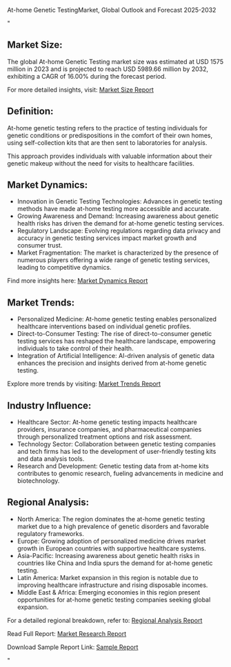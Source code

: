 At-home Genetic TestingMarket, Global Outlook and Forecast 2025-2032

"<html>
<h2>Market Size:</h2>
<p>The global At-home Genetic Testing market size was estimated at USD 1575 million in 2023 and is projected to reach USD 5989.66 million by 2032, exhibiting a CAGR of 16.00% during the forecast period.</p>
<p>For more detailed insights, visit: <a href=""https://www.statsmarketresearch.com/global-athome-genetic-testing-forecast-2025-2032-609-8028846"">Market Size Report</a></p>

<h2>Definition:</h2>
<p>At-home genetic testing refers to the practice of testing individuals for genetic conditions or predispositions in the comfort of their own homes, using self-collection kits that are then sent to laboratories for analysis.</p>
<p>This approach provides individuals with valuable information about their genetic makeup without the need for visits to healthcare facilities.</p>

<h2>Market Dynamics:</h2>
<ul>
  <li>Innovation in Genetic Testing Technologies: Advances in genetic testing methods have made at-home testing more accessible and accurate.</li>
  <li>Growing Awareness and Demand: Increasing awareness about genetic health risks has driven the demand for at-home genetic testing services.</li>
  <li>Regulatory Landscape: Evolving regulations regarding data privacy and accuracy in genetic testing services impact market growth and consumer trust.</li>
  <li>Market Fragmentation: The market is characterized by the presence of numerous players offering a wide range of genetic testing services, leading to competitive dynamics.</li>
</ul>
<p>Find more insights here: <a href='https://www.statsmarketresearch.com/global-athome-genetic-testing-forecast-2025-2032-609-8028846'>Market Dynamics Report</a></p>

<h2>Market Trends:</h2>
<ul>
  <li>Personalized Medicine: At-home genetic testing enables personalized healthcare interventions based on individual genetic profiles.</li>
  <li>Direct-to-Consumer Testing: The rise of direct-to-consumer genetic testing services has reshaped the healthcare landscape, empowering individuals to take control of their health.</li>
  <li>Integration of Artificial Intelligence: AI-driven analysis of genetic data enhances the precision and insights derived from at-home genetic testing.</li>
</ul>
<p>Explore more trends by visiting: <a href='https://www.statsmarketresearch.com/global-athome-genetic-testing-forecast-2025-2032-609-8028846'>Market Trends Report</a></p>

<h2>Industry Influence:</h2>
<ul>
  <li>Healthcare Sector: At-home genetic testing impacts healthcare providers, insurance companies, and pharmaceutical companies through personalized treatment options and risk assessment.</li>
  <li>Technology Sector: Collaboration between genetic testing companies and tech firms has led to the development of user-friendly testing kits and data analysis tools.</li>
  <li>Research and Development: Genetic testing data from at-home kits contributes to genomic research, fueling advancements in medicine and biotechnology.</li>
</ul>

<h2>Regional Analysis:</h2>
<ul>
  <li>North America: The region dominates the at-home genetic testing market due to a high prevalence of genetic disorders and favorable regulatory frameworks.</li>
  <li>Europe: Growing adoption of personalized medicine drives market growth in European countries with supportive healthcare systems.</li>
  <li>Asia-Pacific: Increasing awareness about genetic health risks in countries like China and India spurs the demand for at-home genetic testing.</li>
  <li>Latin America: Market expansion in this region is notable due to improving healthcare infrastructure and rising disposable incomes.</li>
  <li>Middle East & Africa: Emerging economies in this region present opportunities for at-home genetic testing companies seeking global expansion.</li>
</ul>
<p>For a detailed regional breakdown, refer to: <a href='https://www.statsmarketresearch.com/global-athome-genetic-testing-forecast-2025-2032-609-8028846'>Regional Analysis Report</a></p>

<p>Read Full Report: <a href='https://www.statsmarketresearch.com/global-athome-genetic-testing-forecast-2025-2032-609-8028846'>Market Research Report</a></p>
<p>Download Sample Report Link: <a href='https://www.statsmarketresearch.com/download-free-sample/8028846/global-athome-genetic-testing-forecast-2025-2032-609'>Sample Report</a></p>
</html>"
